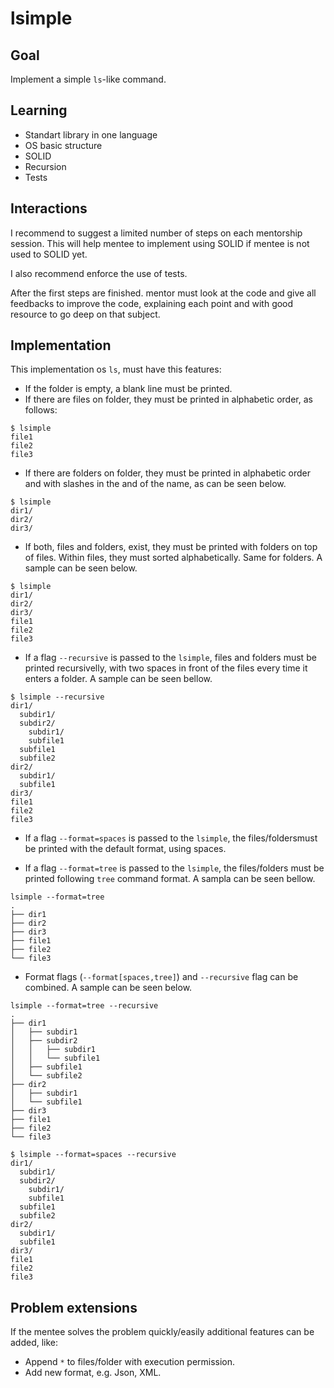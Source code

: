 # lsimple

## Goal

Implement a simple `ls`-like command.

## Learning

- Standart library in one language
- OS basic structure
- SOLID
- Recursion
- Tests

## Interactions

I recommend to suggest a limited number of steps on each mentorship session.
This will help mentee to implement using SOLID if mentee is not used to SOLID
yet.

I also recommend enforce the use of tests.

After the first steps are finished. mentor must look at the code and give all
feedbacks to improve the code, explaining each point and with good resource to
go deep on that subject.

## Implementation

This implementation os `ls`, must have this features:

- If the folder is empty, a blank line must be printed.
- If there are files on folder, they must be printed in alphabetic order, as
follows:

```
$ lsimple
file1
file2
file3
```

- If there are folders on folder, they must be printed in alphabetic order and
with slashes in the and of the name, as can be seen below.

```
$ lsimple
dir1/
dir2/
dir3/
```

- If both, files and folders, exist, they must be printed with folders on top
of files. Within files, they must sorted alphabetically. Same for folders. A
sample can be seen below.

```
$ lsimple
dir1/
dir2/
dir3/
file1
file2
file3
```

- If a flag `--recursive` is passed to the `lsimple`, files and folders must be
printed recursivelly, with two spaces in front of the files every time it
enters a folder. A sample can be seen bellow.

```
$ lsimple --recursive
dir1/
  subdir1/
  subdir2/
    subdir1/
    subfile1
  subfile1
  subfile2
dir2/
  subdir1/
  subfile1
dir3/
file1
file2
file3
```

- If a flag `--format=spaces` is passed to the `lsimple`, the files/foldersmust
be printed with the default format, using spaces.

- If a flag `--format=tree` is passed to the `lsimple`, the files/folders must
be printed following `tree` command format. A sampla can be seen bellow.

```
lsimple --format=tree
.
├── dir1
├── dir2
├── dir3
├── file1
├── file2
└── file3
```

- Format flags (`--format[spaces,tree]`) and `--recursive` flag can be
combined. A sample can be seen below.

```
lsimple --format=tree --recursive
.
├── dir1
│   ├── subdir1
│   ├── subdir2
│   │   ├── subdir1
│   │   └── subfile1
│   ├── subfile1
│   └── subfile2
├── dir2
│   ├── subdir1
│   └── subfile1
├── dir3
├── file1
├── file2
└── file3

$ lsimple --format=spaces --recursive
dir1/
  subdir1/
  subdir2/
    subdir1/
    subfile1
  subfile1
  subfile2
dir2/
  subdir1/
  subfile1
dir3/
file1
file2
file3
```

## Problem extensions
If the mentee solves the problem quickly/easily additional features can be
added, like:

- Append `*` to files/folder with execution permission.
- Add new format, e.g. Json, XML.
